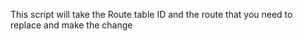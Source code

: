 This script will take the Route table ID and the route that you need to replace and make the change
